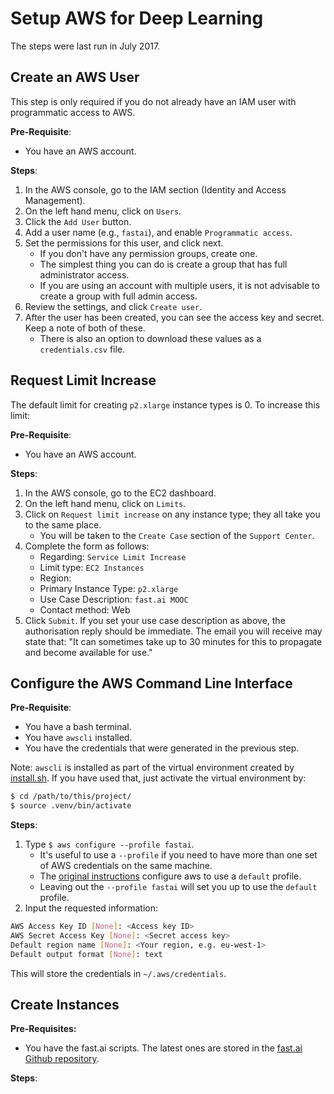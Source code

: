 # Setup AWS for Deep Learning

The steps were last run in July 2017.

## Create an AWS User

This step is only required if you do not already have an IAM user with programmatic access to AWS.

**Pre-Requisite**:
* You have an AWS account.

**Steps**:
1. In the AWS console, go to the IAM section (Identity and Access Management).
2. On the left hand menu, click on `Users`.
3. Click the `Add User` button.
4. Add a user name (e.g., `fastai`), and enable `Programmatic access`.
5. Set the permissions for this user, and click next.
    * If you don't have any permission groups, create one.
    * The simplest thing you can do is create a group that has full administrator access.
    * If you are using an account with multiple users, it is not advisable to create a group with full admin access.
6. Review the settings, and click `Create user`.
7. After the user has been created, you can see the access key and secret. Keep a note of both of these.
    * There is also an option to download these values as a `credentials.csv` file.

## Request Limit Increase

The default limit for creating `p2.xlarge` instance types is 0. To increase this limit:

**Pre-Requisite**:
* You have an AWS account.

**Steps**:
1. In the AWS console, go to the EC2 dashboard.
2. On the left hand menu, click on `Limits`.
3. Click on `Request limit increase` on any instance type; they all take you to the same place.
    * You will be taken to the `Create Case` section of the `Support Center`.
4. Complete the form as follows:
    * Regarding: `Service Limit Increase`
    * Limit type: `EC2 Instances`
    * Region: <your preferred region>
    * Primary Instance Type: `p2.xlarge`
    * Use Case Description: `fast.ai MOOC`
    * Contact method: Web
5. Click `Submit`. If you set your use case description as above, the authorisation reply should be immediate. The email you will receive may state that: "It can sometimes take up to 30 minutes for this to propagate and become available for use."
    
## Configure the AWS Command Line Interface

**Pre-Requisite**:
* You have a bash terminal.
* You have `awscli` installed.
* You have the credentials that were generated in the previous step.

Note: `awscli` is installed as part of the virtual environment created by [install.sh](../install.sh). If you have used that, just activate the virtual environment by:

```bash
$ cd /path/to/this/project/
$ source .venv/bin/activate
```

**Steps**:
1. Type `$ aws configure --profile fastai`.
    * It's useful to use a `--profile` if you need to have more than one set of AWS credentials on the same machine.
    * The [original instructions](http://wiki.fast.ai/index.php/AWS_install) configure aws to use a `default` profile.
    * Leaving out the `--profile fastai` will set you up to use the `default` profile.
2. Input the requested information:

```bash
AWS Access Key ID [None]: <Access key ID>        
AWS Secret Access Key [None]: <Secret access key>
Default region name [None]: <Your region, e.g. eu-west-1>
Default output format [None]: text
``` 

This will store the credentials in `~/.aws/credentials`.

## Create Instances

**Pre-Requisites:**
* You have the fast.ai scripts. The latest ones are stored in the [fast.ai Github repository](https://github.com/fastai/courses/tree/master/setup).

**Steps**:
